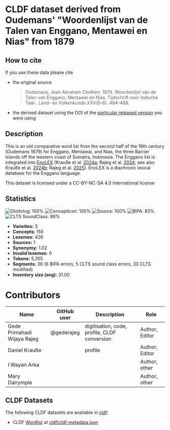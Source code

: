 # CLDF dataset derived from Oudemans' "Woordenlijst van de Talen van Enggano, Mentawei en Nias" from 1879

## How to cite

If you use these data please cite
- the original source
  > Oudemans, Jean Abraham Chrétien. 1879. Woordenlijst van de Talen van Enggano, Mentawei en Nias. Tijdschrift voor Indische Taal-, Land- en Volkenkunde XXV(5–6). 484–488.
- the derived dataset using the DOI of the [particular released version](../../releases/) you were using

## Description


This is an old comparative word list from the second half of the 19th century (Oudemans 1879) for Enggano, Mentawai, and Nias, the three Barrier Islands off the western coast of Sumatra, Indonesia. The Enggano list is integrated into [EnoLEX](https://enggano.shinyapps.io/enolex/) (Krauße et al. [2024a](https://doi.org/10.25446/oxford.28282169); Rajeg et al. [2024](https://doi.org/10.25446/oxford.27013864.v1); see also Krauße et al. [2024b](https://doi.org/10.25446/oxford.28295648.v1); Rajeg et al. [2025](https://doi.org/10.25446/oxford.28282946.v1)). EnoLEX is a diachronic lexical database for the Enggano language.

This dataset is licensed under a CC-BY-NC-SA 4.0 International license

## Statistics


![Glottolog: 100%](https://img.shields.io/badge/Glottolog-100%25-brightgreen.svg "Glottolog: 100%")
![Concepticon: 100%](https://img.shields.io/badge/Concepticon-100%25-brightgreen.svg "Concepticon: 100%")
![Source: 100%](https://img.shields.io/badge/Source-100%25-brightgreen.svg "Source: 100%")
![BIPA: 83%](https://img.shields.io/badge/BIPA-83%25-yellowgreen.svg "BIPA: 83%")
![CLTS SoundClass: 86%](https://img.shields.io/badge/CLTS%20SoundClass-86%25-yellowgreen.svg "CLTS SoundClass: 86%")

- **Varieties:** 3
- **Concepts:** 155
- **Lexemes:** 426
- **Sources:** 1
- **Synonymy:** 1.02
- **Invalid lexemes:** 0
- **Tokens:** 5,355
- **Segments:** 36 (6 BIPA errors, 5 CLTS sound class errors, 30 CLTS modified)
- **Inventory size (avg):** 31.00

# Contributors

Name               | GitHub user | Description                                  | Role           
---                |-------------|----------------------------------------------|----------------
Gede Primahadi Wijaya Rajeg | @gederajeg  | digitisation, code, profile, CLDF conversion | Author, Editor 
Daniel Krauße | | profile | Author, Editor |
I Wayan Arka | | | Author, other  |
Mary Dalrymple | | | Author, other  |



## CLDF Datasets

The following CLDF datasets are available in [cldf](cldf):

- CLDF [Wordlist](https://github.com/cldf/cldf/tree/master/modules/Wordlist) at [cldf\cldf-metadata.json](cldf\cldf-metadata.json)